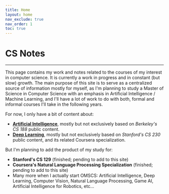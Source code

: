 ```yaml
---
title: Home
layout: home
nav_exclude: true
nav_order: 1
toc: true
---
```



# CS Notes
---

This page contains my work and notes related to the courses of my interest in computer science. It
is currently a work in progress and in constant (but slow) growth. The main purpose of this site
is to serve as a centralized source of information mostly for myself, as I'm planning to study a
Master of Science in Computer Science with an emphasis in Artificial Intelligence / Machine Learning,
and I'll have a lot of work to do with both, formal and informal courses I'll take in the following
years.

For now, I only have a bit of content about:

- **[Artificial Intelligence]**, mostly but not exclusively based on *Berkeley's CS 188* public content.
- **[Deep Learning]**, mostly but not exclusively based on *Stanford's CS 230* public content, and its
related Coursera specialization.

But I'm planning to add the product of my study for:

- **Stanford's CS 129** (finished; pending to add to this site)
- **Coursera's Natural Language Processing Specialization** (finished; pending to add to this site)
- Many more when I actually start OMSCS: Artificial Intelligence, Deep Learning, Computer Vision,
Natural Language Processing, Game AI, Artificial Intelligence for Robotics, etc...


<!-- REFERENCES -->
[Artificial Intelligence]: cs188
[Deep Learning]: cs230